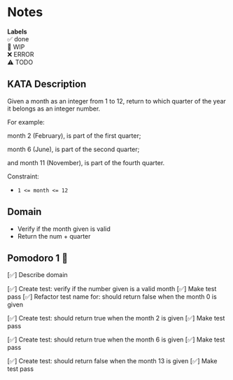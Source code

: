 # Notes

**Labels**  
✅ done  
🚧 WIP  
❌ ERROR  
⚠️ TODO

## KATA Description
Given a month as an integer from 1 to 12, return to which quarter of the year it belongs as an integer number.

For example:

 month 2 (February), is part of the first quarter; 

month 6 (June), is part of the second quarter; 

and month 11 (November), is part of the fourth quarter.

Constraint:

- `1 <= month <= 12`

## Domain
- Verify if the month given is valid
- Return the num + quarter 

## Pomodoro 1 🍅

[✅] Describe domain

[✅] Create test: verify if the number given is a valid month
[✅] Make test pass
[✅] Refactor test name for: should return false when the month 0 is given

[✅] Create test: should return true when the month 2 is given
[✅] Make test pass

[✅] Create test: should return true when the month 6 is given
[✅] Make test pass

[✅] Create test: should return false when the month 13 is given
[✅] Make test pass